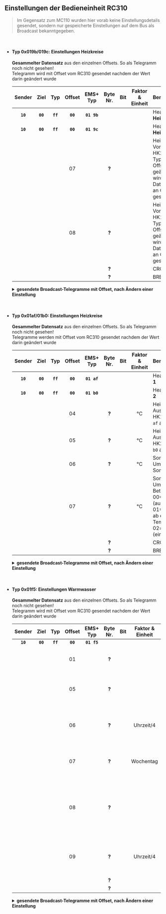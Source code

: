 ## Einstellungen der Bedieneinheit RC310

> Im Gegensatz zum MC110 wurden hier vorab keine Einstellungsdetails gesendet, sondern nur gespeicherte Einstellungen auf dem Bus als Broadcast bekanntgegeben.

<br>

- #### Typ 0x019b/019c: Einstellungen Heizkreise
  **Gesammelter Datensatz** aus den einzelnen Offsets. So als Telegramm noch nicht gesehen!<br>
  Telegramm wird mit Offset vom RC310 gesendet nachdem der Wert darin geändert wurde

  | Sender |  Ziel  |  Typ   | Offset | EMS+  Typ | Byte Nr. | Bit |Faktor & Einheit|Bemerkung
  |:------:|:------:|:------:|:------:|:---------:|:--------:|:---:|:--------------:|:--------
  |**`10`**|**`00`**|**`ff`**|**`00`**|**`01 9b`**|          |     |                |Header für **Heizkreis 1**
  |**`10`**|**`00`**|**`ff`**|**`00`**|**`01 9c`**|          |     |                |Header für **Heizkreis 2**
  |        |        |        |     07 |           | **?**    |     |                |Heizkurve: max. Vorlauftemperatur HK2 (bei EMS-Typ `01 9c` an Offset 07)<br>geänderter Wert wird auch in Datensatz `01 a6` an Offset 21 geschrieben
  |        |        |        |     08 |           | **?**    |     |                |Heizkurve: max. Vorlauftemperatur HK1 (bei EMS-Typ `01 9b` an Offset 08)<br>geänderter Wert wird auch in Datensatz `01 a5` an Offset 21 geschrieben
  |        |        |        |        |           | **?**    |     |                |CRC
  |        |        |        |        |           | **?**    |     |                |BREAK (0x00)

  <details>
  <summary><b>gesendete Broadcast-Telegramme mit Offset, nach Ändern einer Einstellung</b></summary>

  | Sender |  Ziel  |  Typ   | Offset |      EMS+ Typen      |Bytes ges.|Bemerkung
  |:------:|:------:|:------:|:------:|:--------------------:|:--------:|:--------
  |  `10`  |  `00`  |  `ff`  |**`07`**|             `01 9c`  |  9       |Header + Offset 07 aus Datensatz + CRC + BREAK
  |  `10`  |  `00`  |  `ff`  |**`08`**|  `01 9b`             |  9       |Header + Offset 08 aus Datensatz + CRC + BREAK
  </details>
  
<br>

- #### Typ 0x01af/01b0: Einstellungen Heizkreise
  **Gesammelter Datensatz** aus den einzelnen Offsets. So als Telegramm noch nicht gesehen!<br>
  Telegramme werden mit Offset vom RC310 gesendet nachdem der Wert darin geändert wurde

  | Sender |  Ziel  |  Typ   | Offset | EMS+  Typ | Byte Nr. | Bit |Faktor & Einheit|Bemerkung
  |:------:|:------:|:------:|:------:|:---------:|:--------:|:---:|:--------------:|:--------
  |**`10`**|**`00`**|**`ff`**|**`00`**|**`01 af`**|          |     |                |Header für **Heizkreis 1**
  |**`10`**|**`00`**|**`ff`**|**`00`**|**`01 b0`**|          |     |                |Header für **Heizkreis 2**
  |        |        |        |     04 |           | **?**    |     |     °C         |Heizkurve: Auslegungstemperatur HK1 (bei EMS-Typ `01 af` an Offset 04)
  |        |        |        |     05 |           | **?**    |     |     °C         |Heizkurve: Auslegungstemperatur HK2 (bei EMS-Typ `01 b0` an Offset 05)
  |        |        |        |     06 |           | **?**    |     |     °C         |Sommer/Winnter-Umschaltung / Sommer ab
  |        |        |        |     07 |           | **?**    |     |     °C         |Sommer/Winnter-Umschaltung / Betriebsart<br>00= Ständig Sommer (aus)<br>01= Sommerbetrieb ab eingest. Temperatur<br>02= ständig Winter (ein)
  |        |        |        |        |           | **?**    |     |                |CRC
  |        |        |        |        |           | **?**    |     |                |BREAK (0x00)

  <details>
  <summary><b>gesendete Broadcast-Telegramme mit Offset, nach Ändern einer Einstellung</b></summary>
  | Sender |  Ziel  |  Typ   | Offset |      EMS+ Typen      |Bytes ges.|Bemerkung
  |:------:|:------:|:------:|:------:|:--------------------:|:--------:|:--------
  |  `10`  |  `00`  |  `ff`  |**`04`**|  `01 af`             |  9       |Header + Offset 05 aus Datensatz + CRC + BREAK
  |  `10`  |  `00`  |  `ff`  |**`05`**|             `01 b0`  |  9       |Header + Offset 05 aus Datensatz + CRC + BREAK
  |  `10`  |  `00`  |  `ff`  |**`06`**|  `01 af`<br>`01 b0`  |  9       |Header + Offset 06 aus Datensatz + CRC + BREAK
  |  `10`  |  `00`  |  `ff`  |**`07`**|  `01 af`<br>`01 b0`  |  9       |Header + Offset 07 aus Datensatz + CRC + BREAK
  </details>
  
<br>

- #### Typ 0x01f5: Einstellungen Warmwasser
  **Gesammelter Datensatz** aus den einzelnen Offsets. So als Telegramm noch nicht gesehen!<br>
  Telegramm wird mit Offset vom RC310 gesendet nachdem der Wert darin geändert wurde

  | Sender |  Ziel  |  Typ   | Offset | EMS+  Typ | Byte Nr. | Bit |Faktor & Einheit|Bemerkung
  |:------:|:------:|:------:|:------:|:---------:|:--------:|:---:|:--------------:|:--------
  |**`10`**|**`00`**|**`ff`**|**`00`**|**`01 f5`**|          |     |                |
  |        |        |        |     01 |           | **?**    |     |                |Zirkulationspumpe BA<br>00= aus<br>ff= ein
  |        |        |        |     05 |           | **?**    |     |                |thermische Desinfektion / BA (0=manuell ff=nach Zeitprogramm)
  |        |        |        |     06 |           | **?**    |     |     Uhrzeit/4  |thermische Desinfektion / Startzeit (Dezimalwert * 0.25 = Dezimalzeit)
  |        |        |        |     07 |           | **?**    |     |     Wochentag  |thermische Desinfektion / Wochentag (0=Mo, 6=So, 7=täglich)
  |        |        |        |     08 |           | **?**    |     |                |tägl. WW-Aufheizung<br>00= aus & Telegramm `10 00 f7 01 ff 01 f5 0d 62 00`<br>ff= ein & Telegramm `10 00 f7 01 ff 01 f5 0f 60 00`
  |        |        |        |     09 |           | **?**    |     |     Uhrzeit/4  |tägl. WW-Aufheizung Beginn (Dezimalwert * 0.25 = Dezimalzeit)
  |        |        |        |        |           | **?**    |     |                |CRC
  |        |        |        |        |           | **?**    |     |                |BREAK (0x00)

  <details>
  <summary><b>gesendete Broadcast-Telegramme mit Offset, nach Ändern einer Einstellung</b></summary>

  | Sender |  Ziel  |  Typ   | Offset | EMS+  Typ |Bytes ges.|Bemerkung
  |:------:|:------:|:------:|:------:|:---------:|:--------:|:--------
  |  `10`  |  `00`  |  `ff`  |**`01`**|  `01 f5`  | 9        |Header + Offset 01 aus Datensatz + CRC + BREAK
  |  `10`  |  `00`  |  `ff`  |**`05`**|  `01 f5`  | 9        |Header + Offset 05 aus Datensatz + CRC + BREAK
  |  `10`  |  `00`  |  `ff`  |**`06`**|  `01 f5`  | 9        |Header + Offset 06 aus Datensatz + CRC + BREAK
  |  `10`  |  `00`  |  `ff`  |**`07`**|  `01 f5`  | 9        |Header + Offset 07 aus Datensatz + CRC + BREAK
  |  `10`  |  `00`  |  `ff`  |**`08`**|  `01 f5`  | 9        |Header + Offset 08 aus Datensatz + CRC + BREAK
  |  `10`  |  `00`  |  `ff`  |**`09`**|  `01 f5`  | 9        |Header + Offset 09 aus Datensatz + CRC + BREAK
  </summary>

<br>
